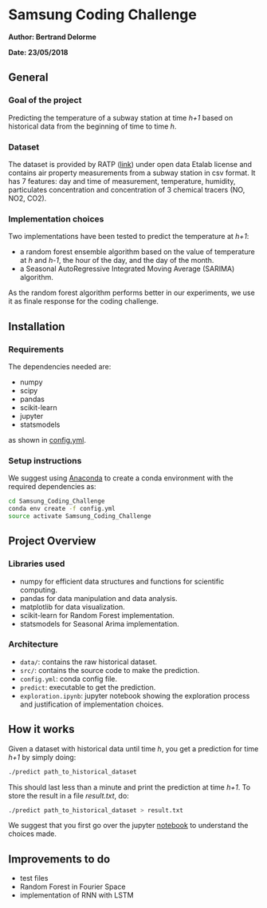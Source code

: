 # Samsung Coding Challenge 

**Author: Bertrand Delorme**

**Date: 23/05/2018**

## General

### Goal of the project

Predicting the temperature of a subway station at time *h+1* based on historical data from the beginning of time to time *h*.

### Dataset

The dataset is provided by RATP ([link](https://data.ratp.fr)) under open data Etalab license and contains air property measurements from a subway station in csv format. It has 7 features: day and time of measurement, temperature, humidity, particulates concentration and concentration of 3 chemical tracers (NO, NO2, CO2). 

### Implementation choices

Two implementations have been tested to predict the temperature at *h+1*:
- a random forest ensemble algorithm based on the value of temperature at *h* and *h-1*, the hour of the day, and the day of the month.
- a Seasonal AutoRegressive Integrated Moving Average (SARIMA) algorithm. 

As the random forest algorithm performs better in our experiments, we use it as finale response for the coding challenge.

## Installation

### Requirements

The dependencies needed are:

- numpy
- scipy
- pandas
- scikit-learn
- jupyter
- statsmodels 

as shown in [config.yml](config.yml).

### Setup instructions

We suggest using [Anaconda](https://www.anaconda.com/) to create a conda environment with the required dependencies as: 
```bash
cd Samsung_Coding_Challenge
conda env create -f config.yml
source activate Samsung_Coding_Challenge
```

## Project Overview

### Libraries used

- numpy for efficient data structures and functions for scientific computing.
- pandas for data manipulation and data analysis.
- matplotlib for data visualization.
- scikit-learn for Random Forest implementation.
- statsmodels for Seasonal Arima implementation.

### Architecture

- `data/`: contains the raw historical dataset.
- `src/`: contains the source code to make the prediction.
- `config.yml`: conda config file.
- `predict`: executable to get the prediction.
- `exploration.ipynb`: jupyter notebook showing the exploration process and justification of implementation choices.

## How it works

Given a dataset with historical data until time *h*, you get a prediction for time *h+1* by simply doing: 
```bash
./predict path_to_historical_dataset
```

This should last less than a minute and print the prediction at time *h+1*. To store the result in a file *result.txt*, do:
```bash
./predict path_to_historical_dataset > result.txt
```

We suggest that you first go over the jupyter [notebook](exploration.ipynb) to understand the choices made.

## Improvements to do

- test files
- Random Forest in Fourier Space
- implementation of RNN with LSTM
